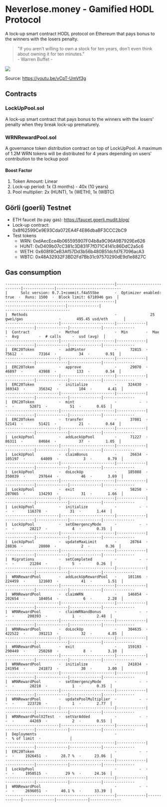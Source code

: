 # Neverlose.money - Gamified HODL Protocol
A lock-up smart contract HODL protocol on Ethereum that pays bonus to the winners with the losers penalty.

> "If you aren’t willing to own a stock for ten years, don’t even think about owning it for ten minutes."\
>\- Warren Buffet -

![](https://rukminim1.flixcart.com/image/832/832/j6v2ky80/poster/s/r/h/small-warren-buffett-motivational-quotes-value-investing-rule-no-original-imaex8tz68kyz2hf.jpeg)

Source: https://youtu.be/vCpT-UmVf3g

## Contracts
### LockUpPool.sol
A lock-up smart contract that pays bonus to the winners with the losers' penalty when they break lock-up prematurely.

### WRNRewardPool.sol
A governance token distribution contract on top of LockUpPool. A maximum of 1.2M WRN tokens will be distributed for 4 years depending on users' contribution to the lockup pool

#### Boost Factor
1. Token Amount: Linear
2. Lock-up period: 1x (3 months) - 40x (10 years)
3. Pool multiplier: 2x (HUNT), 1x (WETH), 1x (WBTC)

## Görli (goerli) Testnet
- ETH faucet (to pay gas): https://faucet.goerli.mudit.blog/
- Lock-up contract: 0x8f62599Ce9E93Cda072EA4F4E86dbaBF3CCC2bC9
- Test tokens
  - WRN: 0xdAecEce4b065595907F04b8a9C96A9B7929Ee626
  - HUNT: 0xD409b07cC381c3D831F7fD71C4141c86DdC2a5c6
  - WETH: 0x608f8CeB3Af57Dd3b56b480B51dcfd7E7096acA3
  - WBTC: 0x48A32932F3BD2Fd7Bb31c97570290dE9d1e8827C

## Gas consumption
```
·------------------------------------------------|---------------------------|--------------|----------------------------·
|      Solc version: 0.7.1+commit.f4a555be       ·  Optimizer enabled: true  ·  Runs: 1500  ·  Block limit: 6718946 gas  │
·················································|···························|··············|·····························
|  Methods                                       ·               25 gwei/gas                ·       495.45 usd/eth       │
························|························|·············|·············|··············|··············|··············
|  Contract             ·  Method                ·  Min        ·  Max        ·  Avg         ·  # calls     ·  usd (avg)  │
························|························|·············|·············|··············|··············|··············
|  ERC20Token           ·  addMinter             ·      72815  ·      75612  ·       73164  ·          34  ·       0.91  │
························|························|·············|·············|··············|··············|··············
|  ERC20Token           ·  approve               ·      29070  ·      46897  ·       43988  ·         133  ·       0.54  │
························|························|·············|·············|··············|··············|··············
|  ERC20Token           ·  initialize            ·     324430  ·     369343  ·      356342  ·         104  ·       4.41  │
························|························|·············|·············|··············|··············|··············
|  ERC20Token           ·  mint                  ·          -  ·          -  ·       52871  ·          51  ·       0.65  │
························|························|·············|·············|··············|··············|··············
|  ERC20Token           ·  transfer              ·      37081  ·      52141  ·       51421  ·          21  ·       0.64  │
························|························|·············|·············|··············|··············|··············
|  LockUpPool           ·  addLockUpPool         ·      71227  ·      86311  ·       84684  ·          37  ·       1.05  │
························|························|·············|·············|··············|··············|··············
|  LockUpPool           ·  claimBonus            ·      26634  ·     105197  ·       64009  ·           3  ·       0.79  │
························|························|·············|·············|··············|··············|··············
|  LockUpPool           ·  doLockUp              ·     185088  ·     350039  ·      297644  ·          46  ·       3.69  │
························|························|·············|·············|··············|··············|··············
|  LockUpPool           ·  exit                  ·      58250  ·     207065  ·      134293  ·          31  ·       1.66  │
························|························|·············|·············|··············|··············|··············
|  LockUpPool           ·  initialize            ·          -  ·          -  ·      116378  ·          31  ·       1.44  │
························|························|·············|·············|··············|··············|··············
|  LockUpPool           ·  setEmergencyMode      ·          -  ·          -  ·       28217  ·           4  ·       0.35  │
························|························|·············|·············|··············|··············|··············
|  LockUpPool           ·  updateMaxLimit        ·      28764  ·      28836  ·       28800  ·           2  ·       0.36  │
························|························|·············|·············|··············|··············|··············
|  Migrations           ·  setCompleted          ·          -  ·          -  ·       21204  ·           5  ·       0.26  │
························|························|·············|·············|··············|··············|··············
|  WRNRewardPool        ·  addLockUpRewardPool   ·     101166  ·     224459  ·      121603  ·          41  ·       1.51  │
························|························|·············|·············|··············|··············|··············
|  WRNRewardPool        ·  claimWRN              ·     146854  ·     202654  ·      184054  ·           6  ·       2.28  │
························|························|·············|·············|··············|··············|··············
|  WRNRewardPool        ·  claimWRNandBonus      ·          -  ·          -  ·      200393  ·           1  ·       2.48  │
························|························|·············|·············|··············|··············|··············
|  WRNRewardPool        ·  doLockUp              ·     304635  ·     422522  ·      391213  ·          32  ·       4.85  │
························|························|·············|·············|··············|··············|··············
|  WRNRewardPool        ·  exit                  ·     159193  ·     290449  ·      250260  ·           8  ·       3.10  │
························|························|·············|·············|··············|··············|··············
|  WRNRewardPool        ·  initialize            ·     241834  ·     241954  ·      241873  ·          30  ·       3.00  │
························|························|·············|·············|··············|··············|··············
|  WRNRewardPool        ·  setEmergencyMode      ·          -  ·          -  ·       28218  ·           1  ·       0.35  │
························|························|·············|·············|··············|··············|··············
|  WRNRewardPool        ·  updatePoolMultiplier  ·          -  ·          -  ·      223728  ·           1  ·       2.77  │
························|························|·············|·············|··············|··············|··············
|  WRNRewardPoolV2Test  ·  setVarAdded           ·          -  ·          -  ·       44269  ·           2  ·       0.55  │
························|························|·············|·············|··············|··············|··············
|  Deployments                                   ·                                          ·  % of limit  ·             │
·················································|·············|·············|··············|··············|··············
|  ERC20Token                                    ·          -  ·          -  ·     1926451  ·      28.7 %  ·      23.86  │
·················································|·············|·············|··············|··············|··············
|  LockUpPool                                    ·          -  ·          -  ·     1950515  ·        29 %  ·      24.16  │
·················································|·············|·············|··············|··············|··············
|  WRNRewardPool                                 ·          -  ·          -  ·     2696051  ·      40.1 %  ·      33.39  │
·------------------------------------------------|-------------|-------------|--------------|--------------|-------------·
```
